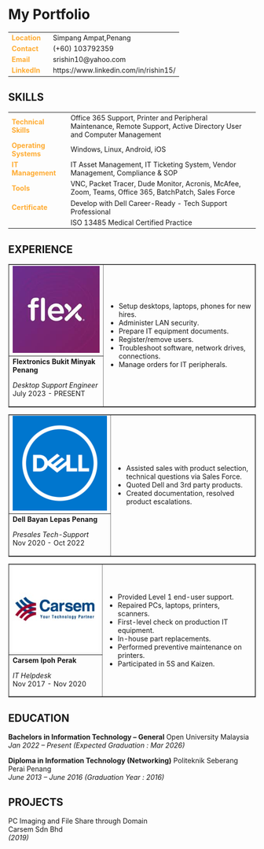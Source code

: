 <!DOCTYPE html>
<html>
<link rel="stylesheet" type=“text/css” href="styles.css">
<h1>My Portfolio</h1>

<body>
<table>
<tr>
<td style="color:#ffac33 "><b>Location</b></td>
<td>&ensp; Simpang Ampat,Penang</td>
</tr>

<tr>
<td style="color:#ffac33"><b>Contact</b></td>
<td>&ensp; (+60) 103792359</td>
</tr>

<tr>
<td style="color:#ffac33"><b>Email</b></td>
<td>&ensp; srishin10@yahoo.com</td>
</tr>

<tr>
<td style="color:#ffac33"><b>LinkedIn</b></td>
<td>&ensp; https://www.linkedin.com/in/rishin15/</td>
</tr>

</table>

<h2>SKILLS</h2>
<table>
<tr>
<td style="color:#ffac33;"><b>Technical Skills</b></td>
<td>Office 365 Support, Printer and Peripheral Maintenance, Remote Support, Active Directory User and Computer Management</td>
</tr>

<tr>
<td style="color:#ffac33;"><b>Operating Systems</b></td>
<td>Windows, Linux, Android, iOS</td>
</tr>

<tr>
<td style="color:#ffac33;"><b>IT Management</b></td>
<td>IT Asset Management, IT Ticketing System, Vendor Management, Compliance & SOP</td>
</tr>

<tr>
<td style="color:#ffac33;"><b>Tools</b></td>
<td>VNC, Packet Tracer, Dude Monitor, Acronis, McAfee, Zoom, Teams, Office 365, BatchPatch, Sales Force</td>
</tr>

<tr>
<td style="color:#ffac33;"><b>Certificate</b></td>
<td>Develop with Dell Career-Ready - Tech Support Professional</td>
</tr>

<tr>
<td></td>
<td>ISO 13485 Medical Certified Practice</td>
</tr>

</table>

<h2>EXPERIENCE</h2>

<table class="exp-flex-table"; border="1";>

<tr>
<td>
<img class="flex"; src="img\flex.jpg">
</td>

<td rowspan="2">
<ul>
<li>Setup desktops, laptops, phones for new hires.</li>
<li>Administer LAN security.</li>
<li>Prepare IT equipment documents.</li>
<li>Register/remove users.</li>
<li>Troubleshoot software, network drives, connections.</li>
<li>Manage orders for IT peripherals.</li>
</ul>
</td>

</tr>

<td>
<b>Flextronics Bukit Minyak Penang</b><br><p>
<i>Desktop Support Engineer</i><br>
July 2023 - PRESENT
</td>

<table class="exp-dell-table"; border="1";>

<tr>
<td>
<img class="dell"; src="img\dell.jpg">
</td>

<td rowspan="2">
<ul>
<li>Assisted sales with product selection, technical questions via Sales Force.</li>
<li>Quoted Dell and 3rd party products.</li>
<li>Created documentation, resolved product escalations.</li>
</ul>
</td>

</tr>

<td>
<b>Dell Bayan Lepas Penang</b><br><p>
<i>Presales Tech-Support</i><br>
Nov 2020 - Oct 2022
</td>
<p>

</table>

<table class="exp-carsem-table"; border="1";>

<tr>
<td>
<img class="carsem"; src="img\carsem.jpg">
</td>

<td rowspan="2">
<ul>
<li>Provided Level 1 end-user support.</li>
<li>Repaired PCs, laptops, printers, scanners.</li>
<li>First-level check on production IT equipment.</li>
<li>In-house part replacements.</li>
<li>Performed preventive maintenance on printers.</li>
<li>Participated in 5S and Kaizen.
</li>
</ul>
</td>

</tr>

<td>
<b>Carsem Ipoh Perak</b><br><p>
<i>IT Helpdesk</i><br>
Nov 2017 - Nov 2020
</td>
<p>

</table>


<h2>EDUCATION</h2>

<p>
<b>Bachelors in Information Technology – General</b>
Open University Malaysia<br>
<i>Jan 2022 – Present (Expected Graduation : Mar 2026)</i>
</p>
<p>
<b>Diploma in Information Technology (Networking)</b>
Politeknik Seberang Perai Penang<br>
<i>June 2013 – June 2016 (Graduation Year : 2016)</i>
</p>

<h2>PROJECTS</h2>
PC Imaging and File Share through Domain<br>
Carsem Sdn Bhd</br><i>(2019)</i>
</body>
</html>
